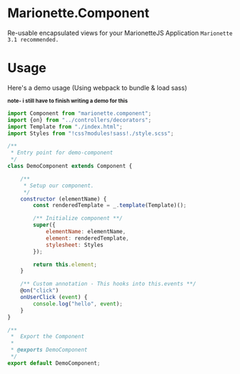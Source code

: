 # Marionette.Component

Re-usable encapsulated views for your MarionetteJS Application `Marionette 3.1 recommended.`

# Usage
Here's a demo usage (Using webpack to bundle & load sass)

<small>**note- i still have to finish writing a demo for this**</small>
```Javascript
import Component from "marionette.component";
import {on} from "../controllers/decorators";
import Template from "./index.html";
import Styles from "!css?modules!sass!./style.scss";

/**
 * Entry point for demo-component
 */
class DemoComponent extends Component {

    /**
     * Setup our component.
     */
    constructor (elementName) {
        const renderedTemplate = _.template(Template)();

        /** Initialize component **/
        super({
            elementName: elementName,
            element: renderedTemplate,
            stylesheet: Styles
        });

        return this.element;
    }

    /** Custom annotation - This hooks into this.events **/
    @on("click")
    onUserClick (event) {
        console.log("hello", event);
    }
}

/**
 *  Export the Component
 *
 * @exports DemoComponent
 */
export default DemoComponent;
```

